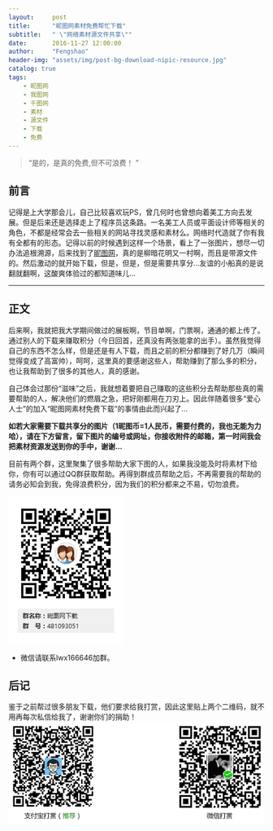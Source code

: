 ```yaml
---
layout:     post
title:      "昵图网素材免费帮忙下载"
subtitle:   " \"网络素材源文件共享\""
date:       2016-11-27 12:00:00
author:     "Fengshao"
header-img: "assets/img/post-bg-download-nipic-resource.jpg"
catalog: true
tags:
    - 昵图网
    - 我图网
    - 千图网
    - 素材
    - 源文件
    - 下载
    - 免费
---
```


> “是的，是真的免费,但不可浪费！ ”


## 前言

记得是上大学那会儿，自己比较喜欢玩PS，曾几何时也曾想向着美工方向去发展。但是后来还是选择走上了程序员这条路。一名美工人员或平面设计师等相关的角色，不都是经常会去一些相关的网站寻找灵感和素材么。网络时代造就了你有我有全都有的形态。记得以前的时候遇到这样一个场景，看上了一张图片，想尽一切办法追根溯源，后来找到了[昵图网](http://www.nipic.com/index.html)，真的是柳暗花明又一村啊，而且是带源文件的。然后激动的就开始下载，但是，但是，但是需要共享分…友谊的小船真的是说翻就翻啊，这酸爽体验过的都知道味儿…

---

## 正文

后来啊，我就把我大学期间做过的展板啊，节目单啊，门票啊，通通的都上传了。通过别人的下载来赚取积分（今日回首，还真没有两张能拿的出手）。虽然我觉得自己的东西不怎么样，但是还是有人下载，而且之前的积分都赚到了好几万（瞬间觉得变成了高富帅），呵呵，这里真的要感谢这些人，帮助赚到了那么多的积分，也让我帮助到了很多的其他人，真的感谢。

自己体会过那份“滋味”之后，我就想着要把自己赚取的这些积分去帮助那些真的需要帮助的人，解决他们的燃眉之急，把好刚都用在刀刃上。因此伴随着很多“爱心人士”的加入“昵图网素材免费下载”的事情由此而兴起了…

**如若大家需要下载共享分的图片（1昵图币=1人民币，需要付费的，我也无能为力哈），请在下方留言，留下图片的编号或网址，你接收附件的邮箱，第一时间我会把素材资源发送到你的手中，谢谢…**

目前有两个群，这里聚集了很多帮助大家下图的人，如果我没能及时将素材下给你，你有可以通过QQ群获取帮助。再得到群成员帮助之后，不再需要我的帮助的请务必知会到我，免得浪费积分，因为我们的积分都来之不易，切勿浪费。

![QQ昵图下载群](/assets/img/nipic-download.png)
- 微信请联系lwx166646加群。

## 后记

鉴于之前帮过很多朋友下载，他们要求给我打赏，因此这里贴上两个二维码，就不用再每次私信给我了，谢谢你们的捐助！  
![打赏二维码](/assets/img/donate.png)


